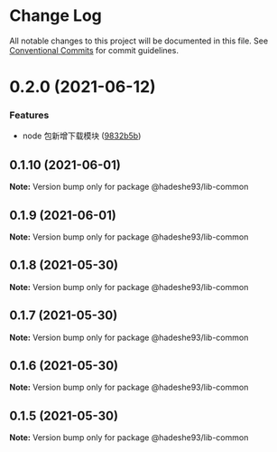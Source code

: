 # Change Log

All notable changes to this project will be documented in this file.
See [Conventional Commits](https://conventionalcommits.org) for commit guidelines.

# 0.2.0 (2021-06-12)


### Features

* node 包新增下载模块 ([9832b5b](https://github.com/hadeshe93/hh-lib/commit/9832b5b0c746734d2e44db6d77f9e45a0ef536ee))





## 0.1.10 (2021-06-01)

**Note:** Version bump only for package @hadeshe93/lib-common





## 0.1.9 (2021-06-01)

**Note:** Version bump only for package @hadeshe93/lib-common





## 0.1.8 (2021-05-30)

**Note:** Version bump only for package @hadeshe93/lib-common





## 0.1.7 (2021-05-30)

**Note:** Version bump only for package @hadeshe93/lib-common





## 0.1.6 (2021-05-30)

**Note:** Version bump only for package @hadeshe93/lib-common





## 0.1.5 (2021-05-30)

**Note:** Version bump only for package @hadeshe93/lib-common

